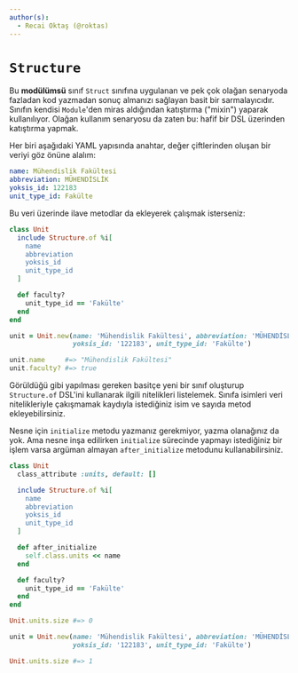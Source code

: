 ```yaml
---
author(s):
  - Recai Oktaş (@roktas)
---
```


`Structure`
===========

Bu **modülümsü** sınıf `Struct` sınıfına uygulanan ve pek çok olağan senaryoda
fazladan kod yazmadan sonuç almanızı sağlayan basit bir sarmalayıcıdır.  Sınıfın
kendisi `Module`'den miras aldığından katıştırma ("mixin") yaparak kullanılıyor.
Olağan kullanım senaryosu da zaten bu: hafif bir DSL üzerinden katıştırma
yapmak.

Her biri aşağıdaki YAML yapısında anahtar, değer çiftlerinden oluşan bir veriyi
göz önüne alalım:

```yaml
name: Mühendislik Fakültesi
abbreviation: MÜHENDİSLİK
yoksis_id: 122183
unit_type_id: Fakülte
```

Bu veri üzerinde ilave metodlar da ekleyerek çalışmak isterseniz:

```ruby
class Unit
  include Structure.of %i[
    name
    abbreviation
    yoksis_id
    unit_type_id
  ]

  def faculty?
    unit_type_id == 'Fakülte'
  end
end

unit = Unit.new(name: 'Mühendislik Fakültesi', abbreviation: 'MÜHENDİSLİK',
                yoksis_id: '122183', unit_type_id: 'Fakülte')

unit.name     #=> "Mühendislik Fakültesi"
unit.faculty? #=> true

```

Görüldüğü gibi yapılması gereken basitçe yeni bir sınıf oluşturup
`Structure.of` DSL'ini kullanarak ilgili nitelikleri listelemek.  Sınıfa
isimleri veri nitelikleriyle çakışmamak kaydıyla istediğiniz isim ve sayıda
metod ekleyebilirsiniz.

Nesne için `initialize` metodu yazmanız gerekmiyor, yazma olanağınız da yok.
Ama nesne inşa edilirken `initialize` sürecinde yapmayı istediğiniz bir işlem
varsa argüman almayan `after_initialize` metodunu kullanabilirsiniz.

```ruby
class Unit
  class_attribute :units, default: []

  include Structure.of %i[
    name
    abbreviation
    yoksis_id
    unit_type_id
  ]

  def after_initialize
    self.class.units << name
  end

  def faculty?
    unit_type_id == 'Fakülte'
  end
end

Unit.units.size #=> 0

unit = Unit.new(name: 'Mühendislik Fakültesi', abbreviation: 'MÜHENDİSLİK',
                yoksis_id: '122183', unit_type_id: 'Fakülte')

Unit.units.size #=> 1

```
